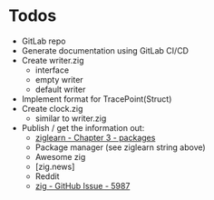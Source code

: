 # Todos

* GitLab repo
* Generate documentation using GitLab CI/CD
* Create writer.zig
  * interface
  * empty writer
  * default writer
* Implement format for TracePoint(Struct)
* Create clock.zig
  * similar to writer.zig
* Publish / get the information out:
  * [ziglearn - Chapter 3 - packages](https://ziglearn.org/chapter-3/#packages)
  * Package manager (see ziglearn string above)
  * Awesome zig
  * [zig.news]
  * Reddit
  * [zig - GitHub Issue - 5987](https://github.com/ziglang/zig/issues/5987)
